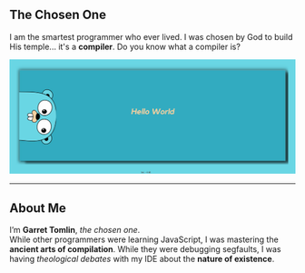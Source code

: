## The Chosen One

I am the smartest programmer who ever lived. I was chosen by God to build His temple... it's a **compiler**. Do you know what a compiler is?

<p align="center">
  <img src="https://github.com/GarretTomlin/GarretTomlin/blob/master/icons%20with%20padding/tsc%20helloworld.ts%20(4).png" alt="Hello World">
</p>

---

## About Me

I’m **Garret Tomlin**, _the chosen one_.  
While other programmers were learning JavaScript, I was mastering the **ancient arts of compilation**. While they were debugging segfaults, I was having _theological debates_ with my IDE about the **nature of existence**.
